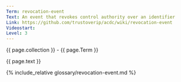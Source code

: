 ```yaml
---
Term: revocation-event
Text: An event that revokes control authority over an identifier
Link: https://github.com/trustoverip/acdc/wiki/revocation-event
Videostart: 
Level: 3
---
```


{{ page.collection }} - {{ page.Term }}

   {{ page.text }}

{% include_relative glossary/revocation-event.md %}
